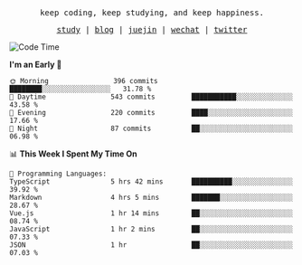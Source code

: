 <p align="center">
  <samp>
    <span>keep coding, keep studying, and keep happiness.</span>
  </samp>
</p>

<p align="center">
  <samp>
    <a href="https://github.com/ouduidui/fe-study">study</a> |
    <a href="https://deweyou.me">blog</a>  |
    <a href="https://juejin.cn/user/4309700183594366">juejin</a> |
    <a href="https://user-images.githubusercontent.com/54696834/165071004-6509e3f2-90c3-448c-9d92-3da42b0c2021.jpeg">wechat</a> |
    <a href="https://twitter.com/ouduidui">twitter</a>
  </samp>
</p>

<!--START_SECTION:waka-->
![Code Time](http://img.shields.io/badge/Code%20Time-4%2C498%20hrs%2051%20mins-blue)

**I'm an Early 🐤** 

```text
🌞 Morning                396 commits         ████████░░░░░░░░░░░░░░░░░   31.78 % 
🌆 Daytime                543 commits         ███████████░░░░░░░░░░░░░░   43.58 % 
🌃 Evening                220 commits         ████░░░░░░░░░░░░░░░░░░░░░   17.66 % 
🌙 Night                  87 commits          ██░░░░░░░░░░░░░░░░░░░░░░░   06.98 % 
```


📊 **This Week I Spent My Time On** 

```text
💬 Programming Languages: 
TypeScript               5 hrs 42 mins       ██████████░░░░░░░░░░░░░░░   39.92 % 
Markdown                 4 hrs 5 mins        ███████░░░░░░░░░░░░░░░░░░   28.67 % 
Vue.js                   1 hr 14 mins        ██░░░░░░░░░░░░░░░░░░░░░░░   08.74 % 
JavaScript               1 hr 2 mins         ██░░░░░░░░░░░░░░░░░░░░░░░   07.33 % 
JSON                     1 hr                ██░░░░░░░░░░░░░░░░░░░░░░░   07.03 % 
```


<!--END_SECTION:waka-->

